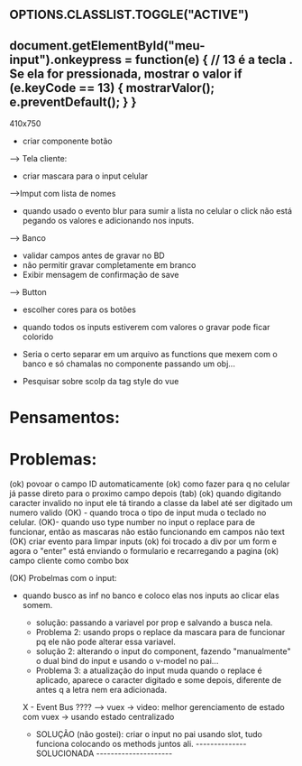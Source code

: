 OPTIONS.CLASSLIST.TOGGLE("ACTIVE")
----------------------------------------
document.getElementById("meu-input").onkeypress = function(e) {
    // 13 é a tecla <ENTER>. Se ela for pressionada, mostrar o valor
    if (e.keyCode == 13) {
        mostrarValor();
        e.preventDefault();
    }
}
----------------------------------------
410x750



- criar componente botão

--> Tela cliente:
  - criar mascara para o input celular

  -->Imput com lista de nomes
  - quando usado o evento blur para sumir a lista no celular o click não está pegando os valores e adicionando nos inputs.

 --> Banco 
  - validar campos antes de gravar no BD
  - não permitir gravar completamente em branco
  - Exibir mensagem de confirmação de save
  

--> Button
  - escolher cores para os botões
  - quando todos os inputs estiverem com valores o gravar pode ficar colorido

- Seria o certo separar em um arquivo as functions que mexem com o banco e só chamalas no componente passando um obj...


- Pesquisar sobre scolp da tag style do vue 

# Pensamentos:
  

# Problemas:
    
(ok) povoar o campo ID automaticamente
(ok) como fazer para q no celular já passe direto para o proximo campo depois (tab)
(ok) quando digitando caracter invalido no input ele tá tirando a classe da label até ser digitado um numero valido
(OK) - quando troca o tipo de input muda o teclado no celular.
(OK)- quando uso type number no input o replace para de funcionar, então as mascaras não estão funcionando em campos não text
(OK) criar evento para limpar inputs
(ok) foi trocado a div por um form e agora o "enter" está enviando o formulario e recarregando a pagina
(ok) campo cliente como combo box

(OK) Probelmas com o input:
- quando busco as inf no banco e coloco elas nos inputs ao clicar elas somem.
  - solução: passando a variavel por prop e salvando a busca nela.
  - Problema 2: usando props o replace da mascara para de funcionar pq ele não pode alterar essa variavel.
  - solução 2: alterando o input do component, fazendo "manualmente" o dual bind do input e usando o v-model no pai...
  - Problema 3: a atualização do input muda quando o replace é aplicado, aparece o caracter digitado e some depois, diferente de antes q a letra nem era adicionada. 

  X - Event Bus ????
  --> vuex -> video: melhor gerenciamento de estado com vuex -> usando estado centralizado
  - SOLUÇÃO (não gostei): criar o input no pai usando slot, tudo funciona colocando os methods juntos ali.
  -------------- SOLUCIONADA ---------------------



 


  